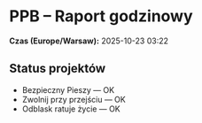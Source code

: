 # PPB – Raport godzinowy
**Czas (Europe/Warsaw):** 2025-10-23 03:22

## Status projektów
- Bezpieczny Pieszy — OK
- Zwolnij przy przejściu — OK
- Odblask ratuje życie — OK

